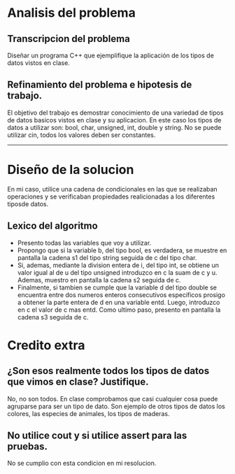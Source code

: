# Analisis del problema

## Transcripcion del problema

Diseñar un programa C++ que ejemplifique la aplicación de los tipos de datos vistos en clase.

## Refinamiento del problema e hipotesis de trabajo.

El objetivo del trabajo es demostrar conocimiento de una variedad de tipos de datos basicos vistos en clase y su aplicacion.
En este caso los tipos de datos a utilizar son: bool, char, unsigned, int, double y string.
No se puede utilizar cin, todos los valores deben ser constantes. 

---

# Diseño de la solucion 

En mi caso, utilice una cadena de condicionales en las que se realizaban operaciones y se verificaban propiedades realicionadas a los diferentes tiposde datos.

## Lexico del algoritmo

- Presento todas las variables que voy a utilizar.
- Propongo que si la variable b, del tipo bool, es verdadera, se muestre en pantalla la cadena s1 del tipo string seguida de c del tipo char.
- Si, ademas, mediante la division entera de i, del tipo int, se obtiene un valor igual al de u del tipo unsigned introduzco en c la suam de c y u.
Ademas, muestro en pantalla la cadena s2 seguida de c.
- Finalmente, si tambien se cumple que la variable d del tipo double se encuentra entre dos numeros enteros consecutivos especificos prosigo a 
obtener la parte entera de d en una variable entd. 
Luego, introduzco en c el valor de c mas entd. Como ultimo paso, presento en pantalla la cadena s3 seguida de c.

# Credito extra

## ¿Son esos realmente todos los tipos de datos que vimos en clase? Justifique.

No, no son todos. En clase comprobamos que casi cualquier cosa puede agruparse para ser un tipo de dato. 
Son ejemplo de otros tipos de datos los colores, las especies de animales, los tipos de maderas.

## No utilice cout y si utilice assert para las pruebas.

No se cumplio con esta condicion en mi resolucion.


